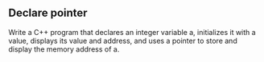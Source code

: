 ## Declare pointer

Write a C++ program that declares an integer variable a, initializes it with a value, displays its value and address, and uses a pointer to store and display the memory address of a.
